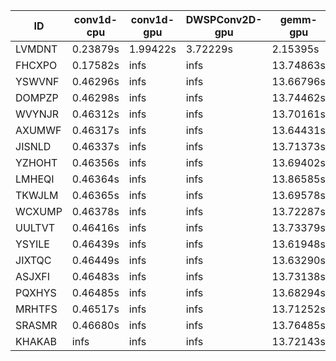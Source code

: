 |ID|conv1d-cpu|conv1d-gpu|DWSPConv2D-gpu|gemm-gpu|avg|
|-|-|-|-|-|-|
|LVMDNT|0.23879s|1.99422s|3.72229s|2.15395s|2.02731s|
|FHCXPO|0.17582s|infs|infs|13.74863s|infs|
|YSWVNF|0.46296s|infs|infs|13.66796s|infs|
|DOMPZP|0.46298s|infs|infs|13.74462s|infs|
|WVYNJR|0.46312s|infs|infs|13.70161s|infs|
|AXUMWF|0.46317s|infs|infs|13.64431s|infs|
|JISNLD|0.46337s|infs|infs|13.71373s|infs|
|YZHOHT|0.46356s|infs|infs|13.69402s|infs|
|LMHEQI|0.46364s|infs|infs|13.86585s|infs|
|TKWJLM|0.46365s|infs|infs|13.69578s|infs|
|WCXUMP|0.46378s|infs|infs|13.72287s|infs|
|UULTVT|0.46416s|infs|infs|13.73379s|infs|
|YSYILE|0.46439s|infs|infs|13.61948s|infs|
|JIXTQC|0.46449s|infs|infs|13.63290s|infs|
|ASJXFI|0.46483s|infs|infs|13.73138s|infs|
|PQXHYS|0.46485s|infs|infs|13.68294s|infs|
|MRHTFS|0.46517s|infs|infs|13.71252s|infs|
|SRASMR|0.46680s|infs|infs|13.76485s|infs|
|KHAKAB|infs|infs|infs|13.72143s|infs|
